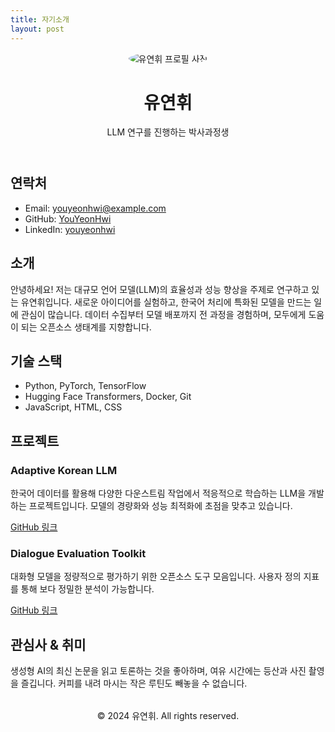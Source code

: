 ```yaml
---
title: 자기소개
layout: post
---
```


<header style="text-align:center">
  <img src="https://via.placeholder.com/200" alt="유연휘 프로필 사진" style="border-radius:50%">
  <h1>유연휘</h1>
  <p>LLM 연구를 진행하는 박사과정생</p>
</header>

<section id="contact">
  <h2>연락처</h2>
  <ul>
    <li>Email: <a href="mailto:youyeonhwi@example.com">youyeonhwi@example.com</a></li>
    <li>GitHub: <a href="https://github.com/YouYeonHwi">YouYeonHwi</a></li>
    <li>LinkedIn: <a href="https://linkedin.com/in/youyeonhwi">youyeonhwi</a></li>
  </ul>
</section>

<section id="about">
  <h2>소개</h2>
  <p>안녕하세요! 저는 대규모 언어 모델(LLM)의 효율성과 성능 향상을 주제로 연구하고 있는 유연휘입니다. 새로운 아이디어를 실험하고, 한국어 처리에 특화된 모델을 만드는 일에 관심이 많습니다. 데이터 수집부터 모델 배포까지 전 과정을 경험하며, 모두에게 도움이 되는 오픈소스 생태계를 지향합니다.</p>
</section>

<section id="skills">
  <h2>기술 스택</h2>
  <ul>
    <li>Python, PyTorch, TensorFlow</li>
    <li>Hugging Face Transformers, Docker, Git</li>
    <li>JavaScript, HTML, CSS</li>
  </ul>
</section>

<section id="projects">
  <h2>프로젝트</h2>
  <article>
    <h3>Adaptive Korean LLM</h3>
    <p>한국어 데이터를 활용해 다양한 다운스트림 작업에서 적응적으로 학습하는 LLM을 개발하는 프로젝트입니다. 모델의 경량화와 성능 최적화에 초점을 맞추고 있습니다.</p>
    <a href="https://github.com/YouYeonHwi/k-llm-adaptive">GitHub 링크</a>
  </article>
  <article>
    <h3>Dialogue Evaluation Toolkit</h3>
    <p>대화형 모델을 정량적으로 평가하기 위한 오픈소스 도구 모음입니다. 사용자 정의 지표를 통해 보다 정밀한 분석이 가능합니다.</p>
    <a href="https://github.com/YouYeonHwi/dialogue-eval">GitHub 링크</a>
  </article>
</section>

<section id="hobbies">
  <h2>관심사 & 취미</h2>
  <p>생성형 AI의 최신 논문을 읽고 토론하는 것을 좋아하며, 여유 시간에는 등산과 사진 촬영을 즐깁니다. 커피를 내려 마시는 작은 루틴도 빼놓을 수 없습니다.</p>
</section>

<footer style="text-align:center; margin-top:2rem">
  <p>&copy; 2024 유연휘. All rights reserved.</p>
</footer>

